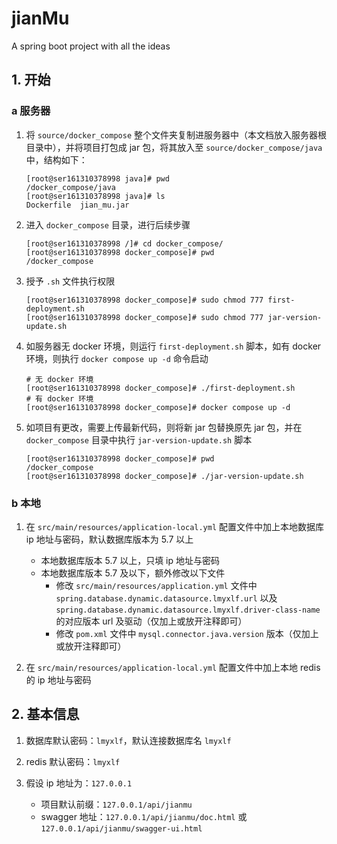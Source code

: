 # jianMu
A spring boot project with all the ideas

## 1. 开始

### a 服务器

1. 将 `source/docker_compose` 整个文件夹复制进服务器中（本文档放入服务器根目录中），并将项目打包成 jar 包，将其放入至 `source/docker_compose/java` 中，结构如下：

    ```shell
    [root@ser161310378998 java]# pwd
    /docker_compose/java
    [root@ser161310378998 java]# ls
    Dockerfile  jian_mu.jar
    ```

2. 进入 `docker_compose` 目录，进行后续步骤

    ```shell
    [root@ser161310378998 /]# cd docker_compose/
    [root@ser161310378998 docker_compose]# pwd
    /docker_compose
    ```

3. 授予 `.sh` 文件执行权限

    ```shell
    [root@ser161310378998 docker_compose]# sudo chmod 777 first-deployment.sh
    [root@ser161310378998 docker_compose]# sudo chmod 777 jar-version-update.sh
    ```

3. 如服务器无 docker 环境，则运行 `first-deployment.sh` 脚本，如有 docker 环境，则执行 `docker compose up -d` 命令启动

    ```shell
    # 无 docker 环境
    [root@ser161310378998 docker_compose]# ./first-deployment.sh
    # 有 docker 环境
    [root@ser161310378998 docker_compose]# docker compose up -d
    ```

5. 如项目有更改，需要上传最新代码，则将新 jar 包替换原先 jar 包，并在 `docker_compose` 目录中执行 `jar-version-update.sh` 脚本

    ```shell
    [root@ser161310378998 docker_compose]# pwd
    /docker_compose
    [root@ser161310378998 docker_compose]# ./jar-version-update.sh
    ```



### b 本地

1. 在 `src/main/resources/application-local.yml` 配置文件中加上本地数据库 ip 地址与密码，默认数据库版本为 5.7 以上
   + 本地数据库版本 5.7 以上，只填 ip 地址与密码
   + 本地数据库版本 5.7 及以下，额外修改以下文件
     + 修改 `src/main/resources/application.yml` 文件中 `spring.database.dynamic.datasource.lmyxlf.url` 以及 `spring.database.dynamic.datasource.lmyxlf.driver-class-name` 的对应版本 url 及驱动（仅加上或放开注释即可）
     + 修改 `pom.xml` 文件中 `mysql.connector.java.version` 版本（仅加上或放开注释即可）

2. 在 `src/main/resources/application-local.yml` 配置文件中加上本地 redis 的 ip 地址与密码



## 2. 基本信息

1. 数据库默认密码：`lmyxlf`，默认连接数据库名 `lmyxlf`
2. redis 默认密码：`lmyxlf`
3. 假设 ip 地址为：`127.0.0.1`

	+ 项目默认前缀：`127.0.0.1/api/jianmu`
    + swagger 地址：`127.0.0.1/api/jianmu/doc.html` 或 `127.0.0.1/api/jianmu/swagger-ui.html`
